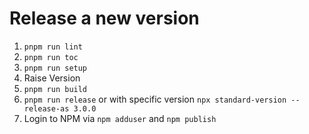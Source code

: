 # Release a new version

1. `pnpm run lint`
1. `pnpm run toc`
1. `pnpm run setup`
1. Raise Version
1. `pnpm run build`
1. `pnpm run release` or with specific version `npx standard-version --release-as 3.0.0`
1. Login to NPM via `npm adduser` and `npm publish`
